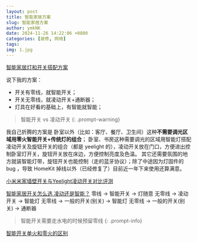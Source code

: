 ```yaml
---
layout: post
title: 智能家居方案
slug: 智能家居方案
author: ymkNK
date: 2024-11-26 14:22:06 +0800
categories: [装修, 网络]
tags: 
img: 1.jpg
---
```


[智能家居灯和开关搭配方案](https://v2ex.com/t/961921)

说下我的方案：
- 开关有零线，就智能开关；
- 开关无零线，就凌动开关+通断器；
- 灯具在好看的基础上，有智能就智能；

> 智能开关 vs 凌动开关
{: .prompt-warning}



我自己折腾的方案是
卧室以外（比如：客厅、餐厅、卫生间）这种**不需要调光区域用零火智能开关+传统灯的组合**；
卧室、书房这种需要调光的区域用智能灯搭配凌动开关及旋钮开关的组合（都是 yeelight 的），凌动开关放在门口，方便进出控制卧室灯开关，旋钮开关放在床边，方便控制亮度及色温。
其它还需要氛围的地方就装智能灯带，旋钮开关也能控制（走的蓝牙协议）；除了中途因为灯固件的 bug ，导致 HomeKit 掉线以外（已经修复了）目前近一年下来使用还算满意。




[小米米家墙壁开关与Yeelight凌动开关对比评测](https://post.smzdm.com/p/a3gwgpmd/)


[智能家居开关怎么选 凌动还是智能？](https://www.xiaohongshu.com/explore/64e8a0ab000000000103c8ad?xsec_token=ABZ5juwuhT4jrMjybdZq5KwvRfaItmRYKKBzvknIIHPQY=&xsec_source=pc_search&source=web_explore_feed)
零线 -> 智能开关 -> 灯随意
无零线 -> 凌动开关 -> 智能灯
无零线 -> 一般的开关(别关) -> 智能灯
无零线 -> 一般的开关(别关) -> 通断器

> 智能开关需要走水电的时候预留零线
{: .prompt-info}


[智能开关单火和零火的区别](https://www.xiaohongshu.com/explore/65b0fb70000000002c02aadd?xsec_token=AB9mt-WH4RmlyKNy0jn9uF9XF0LPKsflUSJNFdESpoQtU=&xsec_source=pc_search&source=web_search_result_notes)
